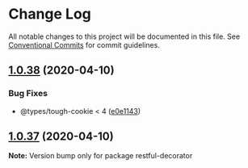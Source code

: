 # Change Log

All notable changes to this project will be documented in this file.
See [Conventional Commits](https://conventionalcommits.org) for commit guidelines.

## [1.0.38](https://github.com/bluelovers/ws-rest/compare/restful-decorator@1.0.37...restful-decorator@1.0.38) (2020-04-10)


### Bug Fixes

* @types/tough-cookie < 4 ([e0e1143](https://github.com/bluelovers/ws-rest/commit/e0e1143c6a140d0e78209e37fda5d07755e25eba))





## [1.0.37](https://github.com/bluelovers/ws-rest/compare/restful-decorator@1.0.36...restful-decorator@1.0.37) (2020-04-10)

**Note:** Version bump only for package restful-decorator
